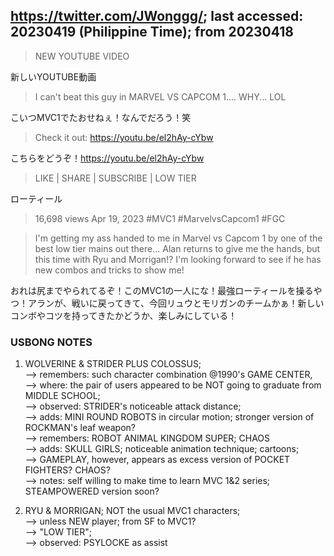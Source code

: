 ## https://twitter.com/JWonggg/; last accessed: 20230419 (Philippine Time); from 20230418

> NEW YOUTUBE VIDEO 

新しいYOUTUBE動画

> I can't beat this guy in MARVEL VS CAPCOM 1.... WHY... LOL 

こいつMVC1でたおせねぇ！なんでだろう！笑

> Check it out: https://youtu.be/el2hAy-cYbw 

こちらをどうぞ！https://youtu.be/el2hAy-cYbw 

> LIKE | SHARE | SUBSCRIBE | LOW TIER

ローティール


> 16,698 views  Apr 19, 2023  #MVC1 #MarvelvsCapcom1 #FGC

> I'm getting my ass handed to me in Marvel vs Capcom 1 by one of the best low tier mains out there... Alan returns to give me the hands, but this time with Ryu and Morrigan!? I'm looking forward to see if he has new combos and tricks to show me!

おれは尻までやられてるぞ！このMVC1の一人にな！最強ローティールを操るやつ！アランが、戦いに戻ってきて、今回リュウとモリガンのチームかぁ！新しいコンボやコツを持ってきたかどうか、楽しみにしている！

### USBONG NOTES

1) WOLVERINE & STRIDER PLUS COLOSSUS; <br/>
--> remembers: such character combination @1990's GAME CENTER,<br/>
--> where: the pair of users appeared to be NOT going to graduate from MIDDLE SCHOOL;<br/>
--> observed: STRIDER's noticeable attack distance;<br/>
--> adds: MINI ROUND ROBOTS in circular motion; stronger version of ROCKMAN's leaf weapon?<br/>
--> remembers: ROBOT ANIMAL KINGDOM SUPER; CHAOS<br/>
--> adds: SKULL GIRLS; noticeable animation technique; cartoons;<br/> 
--> GAMEPLAY, however, appears as excess version of POCKET FIGHTERS? CHAOS?<br/>
--> notes: self willing to make time to learn MVC 1&2 series; STEAMPOWERED version soon?

2) RYU & MORRIGAN; NOT the usual MVC1 characters;<br/> 
--> unless NEW player; from SF to MVC1? <br/>
--> "LOW TIER";<br/>
--> observed: PSYLOCKE as assist
